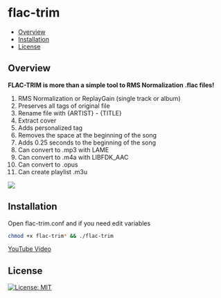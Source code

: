 # flac-trim

* [Overview](#overview)
* [Installation](#installation)
* [License](#license)

## Overview
<b>FLAC-TRIM is more than a simple tool to RMS Normalization .flac files!</b><br>
1) RMS Normalization or ReplayGain (single track or album)
2) Preserves all tags of original file
3) Rename file with {ARTIST} - {TITLE}
4) Extract cover
5) Adds personalized tag
6) Removes the space at the beginning of the song
7) Adds 0.25 seconds to the beginning of the song
8) Can convert to .mp3 with LAME
9) Can convert to .m4a with LIBFDK_AAC
10) Can convert to .opus
11) Can create playlist .m3u

<img src="https://i.postimg.cc/cH1wHWKw/FLAC-logo.png">

## Installation
Open flac-trim.conf and if you need edit variables

```bash
chmod +x flac-trim* && ./flac-trim
```
<a href="https://youtu.be/NIq456R0ESw">YouTube Video</a>

## License
[![License: MIT](https://img.shields.io/badge/License-MIT-blue.svg)](LICENSE.md)
